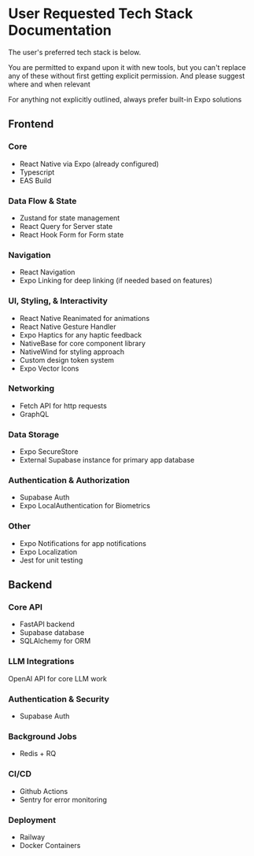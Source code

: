 # User Requested Tech Stack Documentation

The user's preferred tech stack is below.

You are permitted to expand upon it with new tools, but you can't replace any of these without first getting explicit permission. And please suggest where and when relevant

For anything not explicitly outlined, always prefer built-in Expo solutions

## Frontend

### Core

- React Native via Expo (already configured)
- Typescript
- EAS Build

### Data Flow & State

- Zustand for state management
- React Query for Server state
- React Hook Form for Form state

### Navigation

- React Navigation
- Expo Linking for deep linking (if needed based on features)

### UI, Styling, & Interactivity

- React Native Reanimated for animations
- React Native Gesture Handler
- Expo Haptics for any haptic feedback
- NativeBase for core component library
- NativeWind for styling approach
- Custom design token system
- Expo Vector Icons

### Networking

- Fetch API for http requests
- GraphQL

### Data Storage
- Expo SecureStore
- External Supabase instance for primary app database

### Authentication & Authorization
- Supabase Auth
- Expo LocalAuthentication for Biometrics

### Other
- Expo Notifications for app notifications
- Expo Localization
- Jest for unit testing

## Backend

### Core API
- FastAPI backend
- Supabase database
- SQLAlchemy for ORM

### LLM Integrations

OpenAI API for core LLM work

### Authentication & Security

- Supabase Auth

### Background Jobs
- Redis + RQ

### CI/CD
- Github Actions
- Sentry for error monitoring

### Deployment
- Railway
- Docker Containers